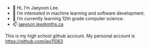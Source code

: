 - 👋 Hi, I’m Jaeyoon Lee.
- 👀 I’m interested in machine learning and software development.
- 🌱 I’m currently learning 12th grade computer science.
- 📫 jaeyoon.lee@mths.ca

This is my high school github account.
My personal account is https://github.com/jay11063

<!---
jaeyoon-lee2/jaeyoon-lee2 is a ✨ special ✨ repository because its `README.md` (this file) appears on your GitHub profile.
You can click the Preview link to take a look at your changes.
--->
